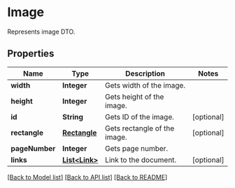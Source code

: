 ﻿
# Image
Represents image DTO.

## Properties
Name | Type | Description | Notes
------------ | ------------- | ------------- | -------------
**width** | **Integer** | Gets width of the image. | 
**height** | **Integer** | Gets height of the image. | 
**id** | **String** | Gets ID of the image. | [optional]
**rectangle** | [**Rectangle**](Rectangle.md) | Gets rectangle of the image. | [optional]
**pageNumber** | **Integer** | Gets page number. | 
**links** | [**List&lt;Link&gt;**](Link.md) | Link to the document. | [optional]


[[Back to Model list]](../../README.md#documentation-for-models) [[Back to API list]](../../README.md#documentation-for-api-endpoints) [[Back to README]](../../README.md)



